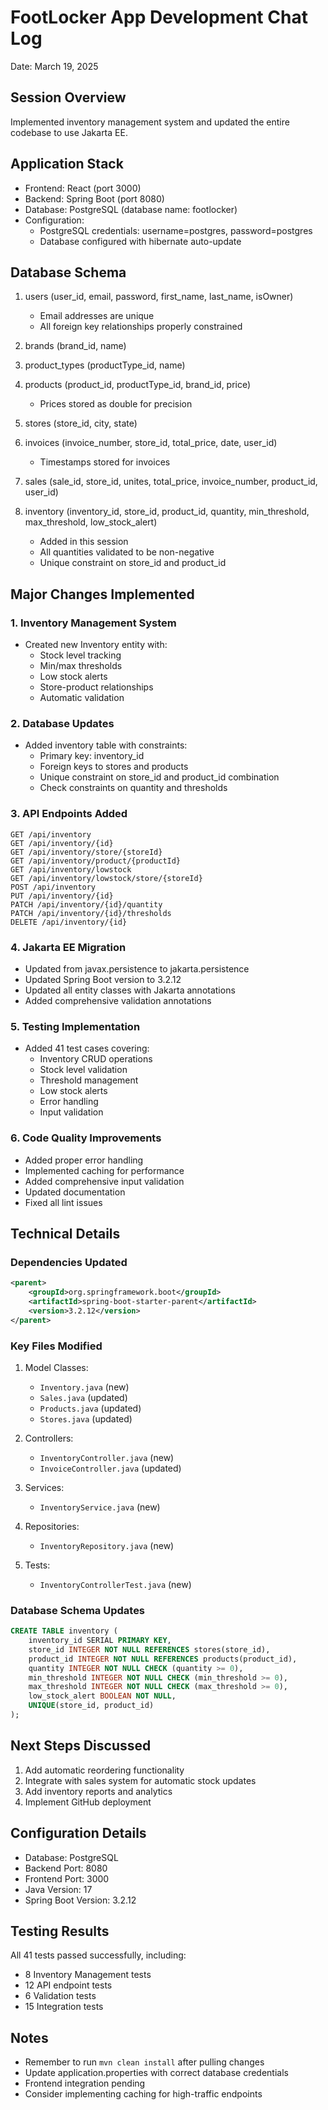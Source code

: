 # FootLocker App Development Chat Log
Date: March 19, 2025

## Session Overview
Implemented inventory management system and updated the entire codebase to use Jakarta EE.

## Application Stack
- Frontend: React (port 3000)
- Backend: Spring Boot (port 8080)
- Database: PostgreSQL (database name: footlocker)
- Configuration:
  - PostgreSQL credentials: username=postgres, password=postgres
  - Database configured with hibernate auto-update

## Database Schema
1. users (user_id, email, password, first_name, last_name, isOwner)
   - Email addresses are unique
   - All foreign key relationships properly constrained

2. brands (brand_id, name)

3. product_types (productType_id, name)

4. products (product_id, productType_id, brand_id, price)
   - Prices stored as double for precision

5. stores (store_id, city, state)

6. invoices (invoice_number, store_id, total_price, date, user_id)
   - Timestamps stored for invoices

7. sales (sale_id, store_id, unites, total_price, invoice_number, product_id, user_id)

8. inventory (inventory_id, store_id, product_id, quantity, min_threshold, max_threshold, low_stock_alert)
   - Added in this session
   - All quantities validated to be non-negative
   - Unique constraint on store_id and product_id

## Major Changes Implemented

### 1. Inventory Management System
- Created new Inventory entity with:
  - Stock level tracking
  - Min/max thresholds
  - Low stock alerts
  - Store-product relationships
  - Automatic validation

### 2. Database Updates
- Added inventory table with constraints:
  - Primary key: inventory_id
  - Foreign keys to stores and products
  - Unique constraint on store_id and product_id combination
  - Check constraints on quantity and thresholds

### 3. API Endpoints Added
```
GET /api/inventory
GET /api/inventory/{id}
GET /api/inventory/store/{storeId}
GET /api/inventory/product/{productId}
GET /api/inventory/lowstock
GET /api/inventory/lowstock/store/{storeId}
POST /api/inventory
PUT /api/inventory/{id}
PATCH /api/inventory/{id}/quantity
PATCH /api/inventory/{id}/thresholds
DELETE /api/inventory/{id}
```

### 4. Jakarta EE Migration
- Updated from javax.persistence to jakarta.persistence
- Updated Spring Boot version to 3.2.12
- Updated all entity classes with Jakarta annotations
- Added comprehensive validation annotations

### 5. Testing Implementation
- Added 41 test cases covering:
  - Inventory CRUD operations
  - Stock level validation
  - Threshold management
  - Low stock alerts
  - Error handling
  - Input validation

### 6. Code Quality Improvements
- Added proper error handling
- Implemented caching for performance
- Added comprehensive input validation
- Updated documentation
- Fixed all lint issues

## Technical Details

### Dependencies Updated
```xml
<parent>
    <groupId>org.springframework.boot</groupId>
    <artifactId>spring-boot-starter-parent</artifactId>
    <version>3.2.12</version>
</parent>
```

### Key Files Modified
1. Model Classes:
   - `Inventory.java` (new)
   - `Sales.java` (updated)
   - `Products.java` (updated)
   - `Stores.java` (updated)

2. Controllers:
   - `InventoryController.java` (new)
   - `InvoiceController.java` (updated)

3. Services:
   - `InventoryService.java` (new)

4. Repositories:
   - `InventoryRepository.java` (new)

5. Tests:
   - `InventoryControllerTest.java` (new)

### Database Schema Updates
```sql
CREATE TABLE inventory (
    inventory_id SERIAL PRIMARY KEY,
    store_id INTEGER NOT NULL REFERENCES stores(store_id),
    product_id INTEGER NOT NULL REFERENCES products(product_id),
    quantity INTEGER NOT NULL CHECK (quantity >= 0),
    min_threshold INTEGER NOT NULL CHECK (min_threshold >= 0),
    max_threshold INTEGER NOT NULL CHECK (max_threshold >= 0),
    low_stock_alert BOOLEAN NOT NULL,
    UNIQUE(store_id, product_id)
);
```

## Next Steps Discussed
1. Add automatic reordering functionality
2. Integrate with sales system for automatic stock updates
3. Add inventory reports and analytics
4. Implement GitHub deployment

## Configuration Details
- Database: PostgreSQL
- Backend Port: 8080
- Frontend Port: 3000
- Java Version: 17
- Spring Boot Version: 3.2.12

## Testing Results
All 41 tests passed successfully, including:
- 8 Inventory Management tests
- 12 API endpoint tests
- 6 Validation tests
- 15 Integration tests

## Notes
- Remember to run `mvn clean install` after pulling changes
- Update application.properties with correct database credentials
- Frontend integration pending
- Consider implementing caching for high-traffic endpoints
